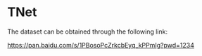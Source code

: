 # TNet
The dataset can be obtained through the following link:

https://pan.baidu.com/s/1PBosoPcZrkcbEyq_kPPmIg?pwd=1234
